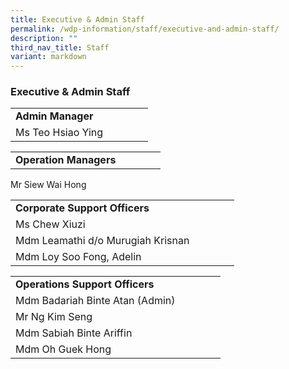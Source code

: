 ```yaml
---
title: Executive & Admin Staff
permalink: /wdp-information/staff/executive-and-admin-staff/
description: ""
third_nav_title: Staff
variant: markdown
---
```

### **Executive & Admin Staff**

|  | |  |  | |
|---|---|---|---|---|
| **Admin Manager** | 
Ms Teo Hsiao Ying| 

|  | |  |  | |
|---|---|---|---|---|
| **Operation Managers** | 
Mr Siew Wai Hong

|  | |  |  | |
|---|---|---|---|---|
| **Corporate Support Officers** | 
Ms Chew Xiuzi |
Mdm Leamathi d/o Murugiah Krisnan |
Mdm Loy Soo Fong, Adelin | 


|  | |  |  | |
|---|---|---|---|---|
| **Operations Support Officers** | 
Mdm Badariah Binte Atan (Admin) |
Mr Ng Kim Seng |
Mdm Sabiah Binte Ariffin |
Mdm Oh Guek Hong |
